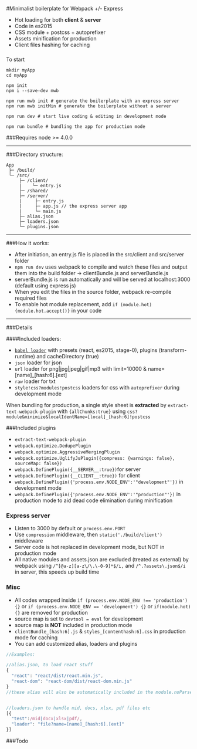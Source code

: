 #Minimalist boilerplate for Webpack +/- Express 

 * Hot loading for both **client** & **server**
 * Code in es2015
 * CSS module + postcss + autoprefixer
 * Assets minification for production
 * Client files hashing for caching

### 
  
To start
```shell
mkdir myApp
cd myApp

npm init
npm i --save-dev mwb

npm run mwb init # generate the boilerplate with an express server
npm run mwb initMin # generate the boilerplate without a server

npm run dev # start live coding & editing in development mode

npm run bundle # bundling the app for production mode
```
###Requires node >= 4.0.0

----------
###Directory structure:
```
App
 ├─ /build/
 └─ /src/ 
     ├─ /client/
     |    └─ entry.js
     ├─ /shared/
     ├─ /server/
     |     ├─ entry.js
     |     ├─ app.js // the express server app
     |     └─ main.js
     ├─ alias.json
     ├─ loaders.json
     └─ plugins.json

```
---
###How it works:
* After initiation, an entry.js file is placed in the src/client and src/server folder
* `npm run dev` uses webpack to compile and watch these files and output them into the build folder -> clientBundle.js and serverBundle.js
* serverBundle.js is run automatically and will be served at localhost:3000 (default using express js)
* When you edit the files in the source folder, webpack re-compile required files
* To enable hot module replacement, add `if (module.hot) {module.hot.accept()}` in your code

---
###Details

####Included loaders:
* [`babel loader`](https://github.com/babel/babel-loader) with presets (react, es2015, stage-0), plugins (transform-runtime) and cacheDirectory (true)
* `json` loader for json
* `url` loader for png|jpg|jpeg|gif|mp3 with limit=10000 & name=[name]_[hash:6].[ext]
* `raw` loader for txt
* `style!css?modules!postcss` loaders for css with `autoprefixer` during development mode

When bundling for production, a single style sheet is **extracted** by `extract-text-webpack-plugin` with `{allChunks:true}` using `css?module&minimize&localIdentName=[local]_[hash:6]!postcss` 

###Included plugins
* `extract-text-webpack-plugin`
* `webpack.optimize.DedupePlugin` 
* `webpack.optimize.AggressiveMergingPlugin`
* `webpack.optimize.UglifyJsPlugin({compress: {warnings: false}, sourceMap: false})`  
* `webpack.DefinePlugin({__SERVER__:true})`for server
* `webpack.DefinePlugin({__CLIENT__:true})` for client
* `webpack.DefinePlugin({'process.env.NODE_ENV':'"development"'})` in development mode
* `webpack.DefinePlugin({'process.env.NODE_ENV':'"production"'})` in production mode to aid dead code elimination during minification

### Express server
* Listen to 3000 by default or `process.env.PORT`
* Use `compression` middleware, then `static('./build/client')` middleware
* Server code is hot replaced in development mode, but NOT in production mode
* All native modules and assets.json are excluded (treated as external) by webpack using `/^[@a-z][a-z\/\.\-0-9]*$/i,` and `/^.?assets\.json$/i` in server, this speeds up build time


### Misc
* All codes wrapped inside `if (process.env.NODE_ENV !== 'production') {}` or `if (process.env.NODE_ENV == 'development') {}` or `if(module.hot) {}` are removed for production
* source map is set to `devtool = eval` for development
* source map is **NOT** included in production mode
* `clientBundle_[hash:6].js` & `styles_[contenthash:6].css` in production mode for caching
* You can add customized alias, loaders and plugins 
```js
//Examples:

//alias.json, to load react stuff
{
  "react": "react/dist/react.min.js",
  "react-dom": "react-dom/dist/react-dom.min.js"
}
//these alias will also be automatically included in the module.noParse to speed up build time during development. But they are not included in production mode, because webpack in combination with uglifyJS plugin can achieve better minification with source codes https://github.com/webpack/webpack/issues/615 


//loaders.json to handle mid, docs, xlsx, pdf files etc
[{
  "test":/mid|docx|xlsx|pdf/,
  "loader": "file?name=[name]_[hash:6].[ext]"
}]
```


###Todo